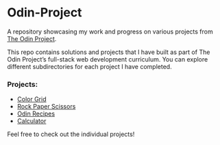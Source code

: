 # Odin-Project

A repository showcasing my work and progress on various projects from [The Odin Project](https://www.theodinproject.com/).

This repo contains solutions and projects that I have built as part of The Odin Project’s full-stack web development curriculum. You can explore different subdirectories for each project I have completed.

### Projects:
- [Color Grid](git@github.com:SerAbin1/colorgrid.git)
- [Rock Paper Scissors](git@github.com:SerAbin1/rock-paper-scissors.git)
- [Odin Recipes](git@github.com:SerAbin1/odin-recipes.git)
- [Calculator](git@github.com:SerAbin1/calculator.git)

Feel free to check out the individual projects!
